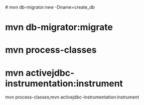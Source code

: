 # mvn db-migrator:new -Dname=create_db
# mvn db-migrator:migrate
# mvn process-classes
# mvn activejdbc-instrumentation:instrument

mvn process-classes;mvn activejdbc-instrumentation:instrument